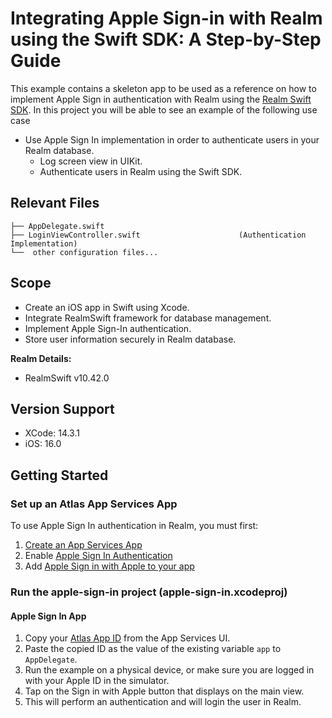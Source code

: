 # Integrating Apple Sign-in with Realm using the Swift SDK: A Step-by-Step Guide

This example contains a skeleton app to be used as a reference on how to implement Apple Sign in authentication with Realm using the [Realm Swift SDK](https://www.mongodb.com/docs/atlas/app-services/authentication/apple/#apple-id-authentication).
In this project you will be able to see an example of the following use case
* Use Apple Sign In implementation in order to authenticate users in your Realm database.
	* Log screen view in UIKit.
	* Authenticate users in Realm using the Swift SDK.


## Relevant Files
```
├── AppDelegate.swift
├── LoginViewController.swift                      (Authentication Implementation)
└──  other configuration files...    
```

## Scope

* Create an iOS app in Swift using Xcode.
* Integrate RealmSwift framework for database management.
* Implement Apple Sign-In authentication.
* Store user information securely in Realm database.

**Realm Details:**
* RealmSwift v10.42.0

## Version Support

* XCode: 14.3.1
* iOS: 16.0

## Getting Started

### Set up an Atlas App Services App

To use Apple Sign In authentication in Realm, you must first:

1. [Create an App Services App](https://www.mongodb.com/docs/atlas/app-services/manage-apps/create/create-with-ui/)
2. Enable [Apple Sign In Authentication](https://www.mongodb.com/docs/atlas/app-services/authentication/apple/#apple-id-authentication)
3. Add [Apple Sign in with Apple to your app](https://www.mongodb.com/docs/atlas/app-services/authentication/apple/#add-sign-in-with-apple-to-your-app)

### Run the apple-sign-in project (apple-sign-in.xcodeproj)

#### Apple Sign In App

1. Copy your [Atlas App ID](https://www.mongodb.com/docs/atlas/app-services/reference/find-your-project-or-app-id/#std-label-find-your-app-id) from the App Services UI.
2. Paste the copied ID as the value of the existing variable `app` to `AppDelegate`.
3. Run the example on a physical device, or make sure you are logged in with your Apple ID in the simulator.
5. Tap on the Sign in with Apple button that displays on the main view.
6. This will perform an authentication and will login the user in Realm.


